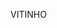 VITINHO
<!--
**vitolaaxx/vitolaaxx** is a ✨ _special_ ✨ repository because its `README.md` (this file) appears on your GitHub profile.

Here are some ideas to get you started:
![ef2f1a0ab55478db821533197f226dbc](https://github.com/user-attachments/assets/da3ffa08-47d0-4d7c-8918-048b74270530)

- 🔭 I’m currently working on ...
- 🌱 I’m currently learning ...
- 👯 I’m looking to collaborate on ...
- 🤔 I’m looking for help with ...
- 💬 Ask me about ...
- 📫 How to reach me: ...
- 😄 Pronouns: ...
- ⚡ Fun fact: ...![ef2f1a0ab55478db821533197f226dbc](https://github.com/user-attachments/assets/554167b6-4d50-4867-b894-939b84d7f214)

-->
